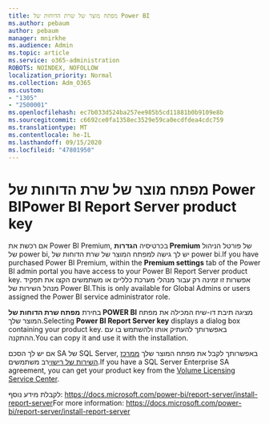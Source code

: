```yaml
---
title: מפתח מוצר של שרת הדוחות של Power BI
ms.author: pebaum
author: pebaum
manager: mnirkhe
ms.audience: Admin
ms.topic: article
ms.service: o365-administration
ROBOTS: NOINDEX, NOFOLLOW
localization_priority: Normal
ms.collection: Adm_O365
ms.custom:
- "1305"
- "2500001"
ms.openlocfilehash: ec7b033d524ba257ee985b5cd11881b0b9109e8b
ms.sourcegitcommit: c6692ce0fa1358ec3529e59ca0ecdfdea4cdc759
ms.translationtype: MT
ms.contentlocale: he-IL
ms.lasthandoff: 09/15/2020
ms.locfileid: "47801950"
---
```

# <a name="power-bi-report-server-product-key"></a><span data-ttu-id="9fcef-102">מפתח מוצר של שרת הדוחות של Power BI</span><span class="sxs-lookup"><span data-stu-id="9fcef-102">Power BI Report Server product key</span></span>

<span data-ttu-id="9fcef-103">אם רכשת את Power BI Premium, בכרטיסיה **הגדרות Premium** של פורטל הניהול של power bi, יש לך גישה למפתח המוצר של שרת הדוחות של power bi.</span><span class="sxs-lookup"><span data-stu-id="9fcef-103">If you have purchased Power BI Premium, within the **Premium settings** tab of the Power BI admin portal you have access to your Power BI Report Server product key.</span></span> <span data-ttu-id="9fcef-104">אפשרות זו זמינה רק עבור מנהלי מערכת כלליים או משתמשים הקצו את תפקיד מנהל השירות של Power BI.</span><span class="sxs-lookup"><span data-stu-id="9fcef-104">This is only available for Global Admins or users assigned the Power BI service administrator role.</span></span>

<span data-ttu-id="9fcef-105">בחירת **מפתח שרת הדוחות של POWER BI** מציגה תיבת דו-שיח המכילה את מפתח המוצר שלך.</span><span class="sxs-lookup"><span data-stu-id="9fcef-105">Selecting **Power BI Report Server key** displays a dialog box containing your product key.</span></span> <span data-ttu-id="9fcef-106">באפשרותך להעתיק אותו ולהשתמש בו עם ההתקנה.</span><span class="sxs-lookup"><span data-stu-id="9fcef-106">You can copy it and use it with the installation.</span></span>

<span data-ttu-id="9fcef-107">אם יש לך הסכם SA של SQL Server, באפשרותך לקבל את מפתח המוצר שלך [ממרכז השירות של רישוי](https://www.microsoft.com/Licensing/servicecenter/)רב משתמשים.</span><span class="sxs-lookup"><span data-stu-id="9fcef-107">If you have a SQL Server Enterprise SA agreement, you can get your product key from the [Volume Licensing Service Center](https://www.microsoft.com/Licensing/servicecenter/).</span></span>

<span data-ttu-id="9fcef-108">לקבלת מידע נוסף: https://docs.microsoft.com/power-bi/report-server/install-report-server</span><span class="sxs-lookup"><span data-stu-id="9fcef-108">For more information: https://docs.microsoft.com/power-bi/report-server/install-report-server</span></span>
